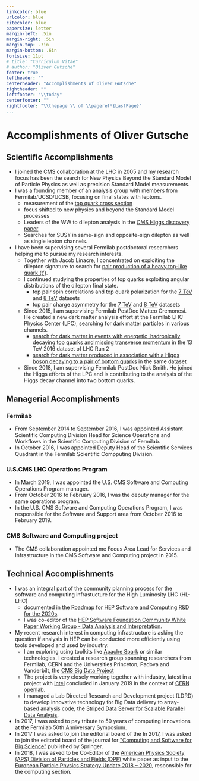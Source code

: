 ```yaml
---
linkcolor: blue
urlcolor: blue
citecolor: blue
papersize: letter
margin-left: .5in
margin-right: .5in
margin-top: .7in
margin-bottom: .6in
fontsize: 11pt
# title: "Curriculum Vitae"
# author: "Oliver Gutsche"
footer: true
leftheader: ""
centerheader: "Accomplishments of Oliver Gutsche"
rightheader: ""
leftfooter: "\\today"
centerfooter: ""
rightfooter: "\\thepage \\ of \\pageref*{LastPage}"
...
```


# Accomplishments of Oliver Gutsche



## Scientific Accomplishments

* I joined the CMS collaboration at the LHC in 2005 and my research focus has been the search for New Physics Beyond the Standard Model of Particle Physics as well as precision Standard Model measurements.
* I was a founding member of an analysis group with members from Fermilab/UCSD/UCSB, focusing on final states with leptons.
    * measurement of the [top quark cross section](https://doi.org/10.1007/JHEP07(2011)049)
    * focus shifted to new physics and beyond the Standard Model processes
    * Leaders of the WW to dilepton analysis in the [CMS Higgs discovery paper](https://doi.org/10.1016/j.physletb.2012.08.021)
    * Searches for SUSY in same-sign and opposite-sign dilepton as well as single lepton channels.
* I have been supervising several Fermilab postdoctoral researchers helping me to pursue my research interests.
    * Together with Jacob Linacre, I concentrated on exploiting the dilepton signature to search for [pair production of a heavy top-like quark (t’)](https://doi.org/10.1016/j.physletb.2012.07.059).
    * I continued studying the properties of top quarks exploiting angular distributions of the dilepton final state.
        * top pair spin correlations and top quark polarization for the [7 TeV](https://doi.org/10.1103/PhysRevLett.112.182001) and [8 TeV](https://doi.org/10.1103/PhysRevD.93.052007) datasets
        * top pair charge asymmetry for the [7 TeV](https://doi.org/10.1007/JHEP04(2014)191) and [8 TeV](https://doi.org/10.1016/j.physletb.2016.07.006) datasets
    * Since 2015, I am supervising Fermilab PostDoc Matteo Cremonesi. He created a new dark matter analysis effort at the Fermilab LHC Physics Center (LPC), searching for dark matter particles in various channels.
        * [search for dark matter in events with energetic, hadronically decaying top quarks and missing transverse momentum](https://doi.org/10.1007/JHEP06(2018)027) in the 13 TeV 2016 dataset of LHC Run 2
        * [search for dark matter produced in association with a Higgs boson decaying to a pair of bottom quarks](http://arxiv.org/abs/1811.06562) in the same dataset
    * Since 2018, I am supervising Fermilab PostDoc Nick Smith. He joined the Higgs efforts of the LPC and is contributing to the analysis of the Higgs decay channel into two bottom quarks.

## Managerial Accomplishments

### Fermilab

* From September 2014 to September 2016, I was appointed Assistant Scientific Computing Division Head for Science Operations and Workflows in the Scientific Computing Division of Fermilab.
* In October 2016, I was appointed Deputy Head of the Scientific Services Quadrant in the Fermilab Scientific Compputing Division.

### U.S.CMS LHC Operations Program

* In March 2019, I was appointed the U.S. CMS Software and Computing Operations Program manager.
* From October 2016 to February 2016, I was the deputy manager for the same operations program.
* In the U.S. CMS Software and Computing Operations Program, I was responsible for the Software and Support area from October 2016 to February 2019.

### CMS Software and Computing project

* The CMS collaboration appointed me Focus Area Lead for Services and Infrastructure in the CMS Software and Computing project in 2015.

## Technical Accomplishments

* I was an integral part of the community planning process for the software and computing infrastucture for the High Luminosity LHC (HL-LHC)
    * documented in the [Roadmap for HEP Software and Computing R&D for the 2020s](http://arxiv.org/abs/1712.06982).
    * I was co-editor of the [HEP Software Foundation Community White Paper Working Group - Data Analysis and Interpretation](http://arxiv.org/abs/1804.03983).
* My recent research interest in computing infrastructure is asking the question if analysis in HEP can be conducted more efficiently using tools developed and used by industry.
    * I am exploring using toolkits like [Apache Spark](https://spark.apache.org/) or similar technologies. I created a research group spanning researchers from Fermilab, CERN and the Universities Princeton, Padova and Vanderbilt, the [CMS Big Data Project](https://cms-big-data.github.io/)
    * The project is very closely working together with industry, latest in a project with [Intel](https://www.intel.com/) concluded in January 2019 in the context of [CERN openlab](https://openlab.cern/).
    * I managed a Lab Directed Research and Development project (LDRD) to develop innovative technology for Big Data delivery to array-based analysis code, the [Striped Data Server for Scalable Parallel Data Analysis](https://doi.org/10.1088/1742-6596/1085/4/042035).
* In 2017, I was asked to pay tribute to 50 years of computing innovations at the Fermilab 50th Anniversary Symposium.
* In 2017 I was asked to join the editorial board of the In 2017, I was asked to join the editorial board of the journal for ["Computing and Software for Big Science"](https://www.springer.com/physics/particle+and+nuclear+physics/journal/41781?countryChanged=true) published by Springer.
* In 2018, I was asked to be Co-Editor of the [American Physics Society (APS) Division of Particles and Fields (DPF)](https://www.aps.org/units/dpf/) white paper as input to the [European Particle Physics Strategy Update 2018 – 2020](http://europeanstrategyupdate.web.cern.ch), responsible for the computing section.

